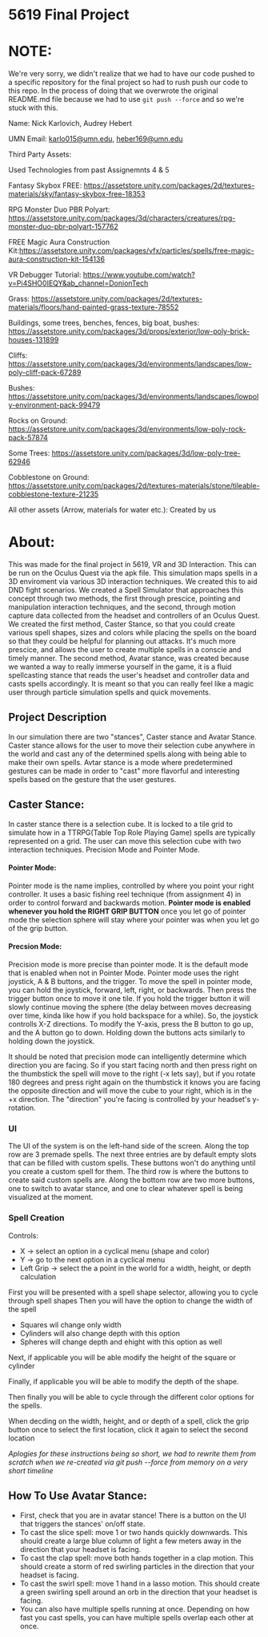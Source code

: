 # 5619 Final Project

# NOTE:
We're very sorry, we didn't realize that we had to have our code pushed to a specific repository for the final project so had to rush push our code to this repo.  In the process of doing that we overwrote the original README.md file because we had to use `git push --force` and so we're stuck with this.

Name: Nick Karlovich, Audrey Hebert

UMN Email: karlo015@umn.edu, heber169@umn.edu

Third Party Assets:

Used Technologies from past Assignemnts 4 & 5

Fantasy Skybox FREE: https://assetstore.unity.com/packages/2d/textures-materials/sky/fantasy-skybox-free-18353

RPG Monster Duo PBR Polyart: https://assetstore.unity.com/packages/3d/characters/creatures/rpg-monster-duo-pbr-polyart-157762

FREE Magic Aura Construction Kit:https://assetstore.unity.com/packages/vfx/particles/spells/free-magic-aura-construction-kit-154136

VR Debugger Tutorial: https://www.youtube.com/watch?v=Pi4SHO0IEQY&ab_channel=DonionTech

Grass: https://assetstore.unity.com/packages/2d/textures-materials/floors/hand-painted-grass-texture-78552

Buildings, some trees, benches, fences, big boat, bushes: https://assetstore.unity.com/packages/3d/props/exterior/low-poly-brick-houses-131899

Cliffs: https://assetstore.unity.com/packages/3d/environments/landscapes/low-poly-cliff-pack-67289

Bushes: https://assetstore.unity.com/packages/3d/environments/landscapes/lowpoly-environment-pack-99479

Rocks on Ground: https://assetstore.unity.com/packages/3d/environments/low-poly-rock-pack-57874

Some Trees: https://assetstore.unity.com/packages/3d/low-poly-tree-62946

Cobblestone on Ground: https://assetstore.unity.com/packages/2d/textures-materials/stone/tileable-cobblestone-texture-21235

All other assets (Arrow, materials for water etc.): Created by us

# About:
 This was made for the final project in 5619, VR and 3D Interaction. This can be run on the Oculus Quest via the apk file. This simulation maps spells in a 3D enviroment via various 3D interaction techniques. We created this to aid DND fight scenarios. We created a Spell Simulator that approaches this concept through two methods, the first through prescice, pointing and manipulation interaction techniques, and the second, through motion capture data collected from the headset and controllers of an Oculus Quest. We created the first method, Caster Stance,  so that you could create various spell shapes, sizes and colors while placing the spells on the board so that they could be helpful for planning out attacks. It's much more prescice, and allows the user to create multiple spells in a conscie and timely manner. The second method, Avatar stance, was created because we wanted a way to really immerse yourself in the game, it is a fluid spellcasting stance that reads the user's headset and controller data and casts spells accordingly. It is meant so that you can really feel like a magic user through particle simulation spells and quick movements. 

## Project Description
In our simulation there are two "stances", Caster stance and Avatar Stance.  Caster stance allows for the user to move their selection cube anywhere in the world and cast any of the determined spells along with being able to make their own spells.  Avtar stance is a mode where predetermined gestures can be made in order to "cast" more flavorful and interesting spells based on the gesture that the user gestures.

## Caster Stance:
In caster stance there is a selection cube.  It is locked to a tile grid to simulate how in a TTRPG(Table Top Role Playing Game) spells are typically represented on a grid.  The user can move this selection cube with two interaction techniques.  Precision Mode and Pointer Mode.

#### Pointer Mode:
Pointer mode is the name implies, controlled by where you point your right controller.  It uses a basic fishing reel technique (from assignment 4) in order to control forward and backwards motion.  **Pointer mode is enabled whenever you hold the RIGHT GRIP BUTTON**  once you let go of pointer mode the selection sphere will stay where your pointer was when you let go of the grip button.

#### Precsion Mode:
Precision mode is more precise than pointer mode.  It is the default mode that is enabled when not in Pointer Mode.  Pointer mode uses the right joystick, A & B buttons, and the trigger.  To move the spell in pointer mode, you can hold the joystick, forward, left, right, or backwards.  Then press the trigger button once to move it one tile.  If you hold the trigger button it will slowly continue moving the sphere (the delay between moves decreasing over time, kinda like how if you hold backspace for a while).  So, the joystick controlls X-Z directions.  To modify the Y-axis, press the B button to go up, and the A button go to down.  Holding down the buttons acts similarly to holding down the joystick.

It should be noted that precision mode can intelligently determine which direction you are facing.  So if you start facing north and then press right on the thumbstick the spell will move to the right (-x lets say), but if you rotate 180 degrees and press right again on the thumbstick it knows you are facing the opposite direction and will move the cube to your right, which is in the +x direction.  The "direction" you're facing is controlled by your headset's y-rotation.

### UI

The UI of the system is on the left-hand side of the screen.  Along the top row are 3 premade spells.  The next three entries are by default empty slots that can be filled with custom spells.  These buttons won't do anything until you create a custom spell for them.  The third row is where the buttons to create said custom spells are. Along the bottom row are two more buttons, one to switch to avatar stance, and one to clear whatever spell is being visualized at the moment.

### Spell Creation

Controls:
* X -> select an option in a cyclical menu (shape and color)
* Y -> go to the next option in a cyclical menu
* Left Grip -> select the a point in the world for a width, height, or depth calculation

First you will be presented with a spell shape selector, allowing you to cycle through spell shapes
Then you will have the option to change the width of the spell
* Squares wil change only width
* Cylinders will also change depth with this option
* Spheres will change depth and ehight with this option as well

Next, if applicable you will be able modify the height of the square or cylinder

Finally, if applicable you will be able to modify the depth of the shape.

Then finally you will be able to cycle through the different color options for the spells.

When decding on the width, height, and or depth of a spell, click the grip button once to select the first location, click it again to select the second location

*Aplogies for these instructions being so short, we had to rewrite them from scratch when we re-created via git push --force from memory on a very short timeline*


## How To Use Avatar Stance:
* First, check  that you are in avatar stance! There is a button on the UI that triggers the stances' on/off state. 
* To cast the slice spell: move 1 or two hands quickly downwards. This should create a large blue column of light a few meters away in the direction that your headset is facing. 
* To cast the clap spell: move both hands together in a clap motion. This should create a storm of red swirling particles in the direction that your headset is facing. 
* To cast the swirl spell: move 1 hand in a lasso motion. This should create a green swirling spell around an orb in the direction that your headset is facing.
* You can also have multiple spells running at once. Depending on how fast you cast spells, you can have multiple spells overlap each other at once.
